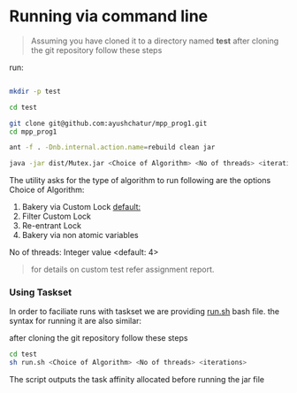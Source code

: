 # Running via command line

> Assuming you have cloned it to a directory named **test**
after cloning the git repository follow these steps 

run: 

``` sh 

mkdir -p test 

cd test 

git clone git@github.com:ayushchatur/mpp_prog1.git
cd mpp_prog1

ant -f . -Dnb.internal.action.name=rebuild clean jar

java -jar dist/Mutex.jar <Choice of Algorithm> <No of threads> <iterations> 
```

The utility asks for the type of algorithm to run following are the options 
Choice of Algorithm: 

1. Bakery via Custom Lock <default:> 
2. Filter Custom Lock
3. Re-entrant Lock
4. Bakery via non atomic variables
  
 No of threads: Integer value <default: 4> 
 

> for details on custom test refer assignment report.

### Using Taskset

In order to faciliate runs with taskset we are providing [run.sh](./run.sh) bash file. 
the syntax for running it are also similar: 


after cloning the git repository follow these steps 
``` sh 
cd test 
sh run.sh <Choice of Algorithm> <No of threads> <iterations> 
``` 
The script outputs the task affinity allocated before running the jar file

